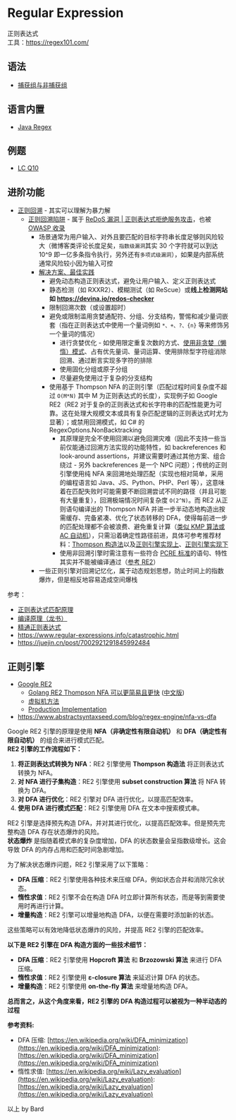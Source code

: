 # Regular Expression
正则表达式  
工具：https://regex101.com/  

## 语法
* [捕获组与非捕获组](https://segmentfault.com/a/1190000021043947)

## 语言内置
* [Java Regex](../Tool%20Sets/Regex.java)  

## 例题
* [LC Q10](../Leetcode%20Practices/algorithms/hard/10%20Regular%20Expression%20Matching.java)

## 进阶功能
* [正则回溯](https://learn.microsoft.com/zh-cn/dotnet/standard/base-types/backtracking-in-regular-expressions) - 其实可以理解为暴力解
  * [正则回溯陷阱](https://www.zhouhua.site/2015/trap/) - 属于 [ReDoS 漏洞 | 正则表达式拒绝服务攻击](https://en.wikipedia.org/wiki/ReDoS)，也被 [OWASP 收录](https://owasp.org/www-community/attacks/Regular_expression_Denial_of_Service_-_ReDoS)
    * 场景通常为用户输入、对外且要匹配的目标字符串长度足够则风险较大（微博客类评论长度足矣，`指数级漏洞`其实 30 个字符就可以到达 10^9 即一亿多条指令执行，另外还有`多项式级漏洞`），如果是内部系统通常风险较小因为输入可控
    * [解决方案、最佳实践](https://learn.microsoft.com/zh-cn/dotnet/standard/base-types/best-practices-regex)
      * 避免动态构造正则表达式，避免让用户输入、定义正则表达式
      * 静态检测（如 RXXR2）、模糊测试（如 ReScue）或**线上检测网站如 https://devina.io/redos-checker**
      * 限制回溯次数（或设置超时）
      * 避免或限制滥用贪婪通配符、分组、分支结构，警惕和减少量词嵌套（指在正则表达式中使用一个量词例如 `*、+、?、{n}` 等来修饰另一个量词的情况）
        * 进行贪婪优化 - 如使用限定重复次数的方式、[使用非贪婪（懒惰）模式](https://learn.microsoft.com/zh-cn/dotnet/standard/base-types/quantifiers-in-regular-expressions#match-zero-or-more-times-lazy-match-)、占有优先量词、量词运算、使用排除型字符组消除回溯、通过断言实现多字符的排除
        * 使用固化分组或原子分组
        * 尽量避免使用过于复杂的分支结构
      * 使用基于 Thompson NFA 的正则引擎（匹配过程时间复杂度不超过 `O(M*N)` 其中 M 为正则表达式的长度），实现例子如 Google RE2（RE2 对于复杂的正则表达式和长字符串的匹配性能更为可靠。这在处理大规模文本或具有复杂匹配逻辑的正则表达式时尤为显著）；或禁用回溯模式，如 C# 的 RegexOptions.NonBacktracking
        * 其原理是完全不使用回溯以避免回溯灾难（因此不支持一些当前仅能通过回溯方法实现的功能特性，如 backreferences 和 look-around assertions，并建议需要时通过其他方案、组合绕过 - 另外 backreferences 是一个 NPC 问题）；传统的正则引擎使用纯 NFA 来回溯地处理匹配（实现也相对简单，采用的编程语言如 Java、JS、Python、PHP、Perl 等），这意味着在匹配失败时可能需要不断回溯尝试不同的路径（并且可能有大量重复），回溯极端情况时间复杂度 `O(2^N)`。而 RE2 从正则语句编译出的 Thompson NFA 并进一步半动态地构造出按需缓存、完备紧凑、优化了状态转移的 DFA，使得每前进一步的匹配处理都不会被浪费、避免重复计算（[类似 KMP 算法或 AC 自动机](https://lobste.rs/s/fq8uil/aho_corasick)），只需沿着确定性路径前进，具体可参考推荐材料：[Thompson 构造法](https://blog.csdn.net/weixin_44691608/article/details/110195743)以及[正则引擎实现上](https://blog.csdn.net/xindoo/article/details/105875239)、[正则引擎实现下](https://xindoo.blog.csdn.net/article/details/106458165)
        * 使用非回溯引擎时需注意有一些符合 [PCRE 标准](https://en.wikipedia.org/wiki/Perl_Compatible_Regular_Expressions)的语句、特性其实并不能被编译通过（[参考 RE2](https://github.com/google/re2/wiki/Syntax)）
    * 一些正则引擎对回溯记忆化，属于动态规划思想，防止时间上的指数爆炸，但是相反地容易造成空间爆栈

参考：  
* [正则表达式匹配原理](https://github.com/tclxspy/Articles/blob/master/algorithm/MD/%E7%AE%97%E6%B3%95%2320--%E6%AD%A3%E5%88%99%E8%A1%A8%E8%BE%BE%E5%BC%8F%E5%8C%B9%E9%85%8D%E5%8E%9F%E7%90%86.md)
* [编译原理（龙书）](https://book.douban.com/subject/3296317/)
* [精通正则表达式](https://book.douban.com/subject/2154713/)
* https://www.regular-expressions.info/catastrophic.html
* https://juejin.cn/post/7002921291845992484

## 正则引擎
* [Google RE2](https://github.com/google/re2/wiki/WhyRE2)
  * [Golang RE2 Thompson NFA 可以更简易且更快](https://swtch.com/~rsc/regexp/regexp1.html) ([中文版](https://github.com/JerryZhou/golang-doc/blob/master/Regex/Part01.Regular_Expression_Matching_Can_Be_Simple_And_Fast.md))
  * [虚拟机方法](https://swtch.com/~rsc/regexp/regexp2.html)
  * [Production Implementation](https://swtch.com/~rsc/regexp/regexp3.html)
* https://www.abstractsyntaxseed.com/blog/regex-engine/nfa-vs-dfa

Google RE2 引擎的原理是使用 **NFA（非确定性有限自动机）** 和 **DFA（确定性有限自动机）** 的组合来进行模式匹配。  
**RE2 引擎的工作流程如下：**  
1. **将正则表达式转换为 NFA**：RE2 引擎使用 **Thompson 构造法** 将正则表达式转换为 NFA。
2. **对 NFA 进行子集构造**：RE2 引擎使用 **subset construction 算法** 将 NFA 转换为 DFA。
3. **对 DFA 进行优化**：RE2 引擎对 DFA 进行优化，以提高匹配效率。
4. **使用 DFA 进行模式匹配**：RE2 引擎使用 DFA 在文本中搜索模式串。

RE2 引擎是选择预先构造 DFA，并对其进行优化，以提高匹配效率。但是预先完整构造 DFA 存在状态爆炸的风险。  
**状态爆炸** 是指随着模式串的复杂度增加，DFA 的状态数量会呈指数级增长。这会导致 DFA 的内存占用和匹配时间急剧增加。  

为了解决状态爆炸问题，RE2 引擎采用了以下策略：  
* **DFA 压缩**：RE2 引擎使用各种技术来压缩 DFA，例如状态合并和消除冗余状态。
* **惰性求值**：RE2 引擎不会在构造 DFA 时立即计算所有状态，而是等到需要使用时再进行计算。
* **增量构造**：RE2 引擎可以增量地构造 DFA，以便在需要时添加新的状态。

这些策略可以有效地降低状态爆炸的风险，并提高 RE2 引擎的匹配效率。

**以下是 RE2 引擎在 DFA 构造方面的一些技术细节：**  
* **DFA 压缩**：RE2 引擎使用 **Hopcroft 算法** 和 **Brzozowski 算法** 来进行 DFA 压缩。
* **惰性求值**：RE2 引擎使用 **ε-closure 算法** 来延迟计算 DFA 的状态。
* **增量构造**：RE2 引擎使用 **on-the-fly 算法** 来增量地构造 DFA。

**总而言之，从这个角度来看，RE2 引擎的 DFA 构造过程可以被视为一种半动态的过程**

**参考资料:**  
* DFA 压缩: [https://en.wikipedia.org/wiki/DFA_minimization](https://en.wikipedia.org/wiki/DFA_minimization): [https://en.wikipedia.org/wiki/DFA_minimization](https://en.wikipedia.org/wiki/DFA_minimization)
* 惰性求值: [https://en.wikipedia.org/wiki/Lazy_evaluation](https://en.wikipedia.org/wiki/Lazy_evaluation): [https://en.wikipedia.org/wiki/Lazy_evaluation](https://en.wikipedia.org/wiki/Lazy_evaluation)

以上 by Bard  
